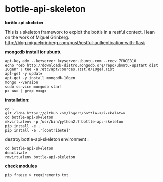 bottle-api-skeleton
===================

**bottle api skeleton**

This is a skeleton framework to exploit the bottle in a restful context.
I lean on the work of Miguel Grinberg.
http://blog.miguelgrinberg.com/post/restful-authentication-with-flask

**mongodb install for ubuntu**

    apt-key adv --keyserver keyserver.ubuntu.com --recv 7F0CEB10
    echo "deb http://downloads-distro.mongodb.org/repo/ubuntu-upstart dist 10gen" | tee -a /etc/apt/sources.list.d/10gen.list
    apt-get -y update
    apt-get -y install mongodb-10gen
    mongo --version
    sudo service mongodb start
    ps aux | grep mongo

**installation:**

    cd ~
    git clone https://github.com/logorn/bottle-api-skeleton
    cd bottle-api-skeleton
    mkvirtualenv -p /usr/bin/python2.7 bottle-api-skeleton
    pip install -e .
    pip install -e ."[contribute]"

destroy bottle-api-skeleton environment :

    cd bottle-api-skeleton
    deactivate
    rmvirtualenv bottle-api-skeleton

**check modules**

    pip freeze > requirements.txt
